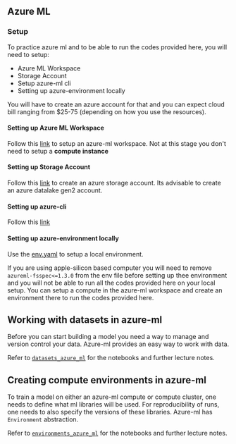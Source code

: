 ## Azure ML

### Setup 
To practice azure ml and to be able to run the codes provided here, you will need to setup:

- Azure ML Workspace
- Storage Account
- Setup azure-ml cli
- Setting up azure-environment locally

You will have to create an azure account for that and you can expect cloud bill ranging from $25-75 (depending on how you use the resources).

#### Setting up Azure ML Workspace

Follow this [link](https://learn.microsoft.com/en-IN/azure/machine-learning/quickstart-create-resources?view=azureml-api-2) to setup an azure-ml workspace. Not at this stage you don't need to setup a **compute instance**

#### Setting up Storage Account

Follow this [link](https://learn.microsoft.com/en-us/azure/storage/common/storage-account-create?tabs=azure-portal) to create an azure storage account. Its advisable to create an azure datalake gen2 account.

#### Setting up azure-cli

Follow this [link](https://learn.microsoft.com/en-in/azure/machine-learning/how-to-configure-cli?view=azureml-api-2&tabs=public)


#### Setting up azure-environment locally
Use the [env.yaml](../../env.yaml) to setup a local environment. 

If you are using apple-silicon based computer you will need to remove `azureml-fsspec<=1.3.0` from the env file before setting up thee environment and you will not be able to run all the codes provided here on your local setup. You can setup a compute in the azure-ml workspace and create an environment there to run the codes provided here.

## Working with datasets in azure-ml

Before you can start building a model you need a way to manage and version control your data. Azure-ml provides an easy way to work with data.

Refer to [`datasets_azure_ml`](./datasets_azure_ml/) for the notebooks and further lecture notes.

## Creating compute environments in azure-ml

To train a model on either an azure-ml compute or compute cluster, one needs to define what ml libraries will be used. For reproducibility of runs, one needs to also specify the versions of these libraries. Azure-ml has `Environment` abstraction.

Refer to [`environments_azure_ml`](./environments_azure_ml/) for the notebooks and further lecture notes.